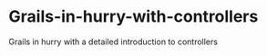 Grails-in-hurry-with-controllers
================================

Grails in hurry with a detailed introduction to controllers
